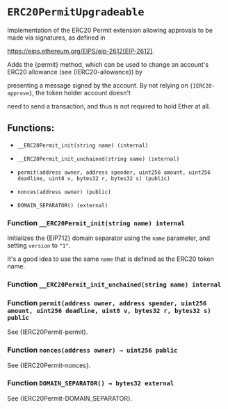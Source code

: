 # `ERC20PermitUpgradeable`

Implementation of the ERC20 Permit extension allowing approvals to be made via signatures, as defined in

https://eips.ethereum.org/EIPS/eip-2612[EIP-2612].

Adds the {permit} method, which can be used to change an account's ERC20 allowance (see {IERC20-allowance}) by

presenting a message signed by the account. By not relying on `{IERC20-approve}`, the token holder account doesn't

need to send a transaction, and thus is not required to hold Ether at all.

## Functions:

- `__ERC20Permit_init(string name) (internal)`

- `__ERC20Permit_init_unchained(string name) (internal)`

- `permit(address owner, address spender, uint256 amount, uint256 deadline, uint8 v, bytes32 r, bytes32 s) (public)`

- `nonces(address owner) (public)`

- `DOMAIN_SEPARATOR() (external)`

### Function `__ERC20Permit_init(string name) internal`

Initializes the {EIP712} domain separator using the `name` parameter, and setting `version` to `"1"`.

It's a good idea to use the same `name` that is defined as the ERC20 token name.

### Function `__ERC20Permit_init_unchained(string name) internal`

### Function `permit(address owner, address spender, uint256 amount, uint256 deadline, uint8 v, bytes32 r, bytes32 s) public`

See {IERC20Permit-permit}.

### Function `nonces(address owner) → uint256 public`

See {IERC20Permit-nonces}.

### Function `DOMAIN_SEPARATOR() → bytes32 external`

See {IERC20Permit-DOMAIN_SEPARATOR}.
